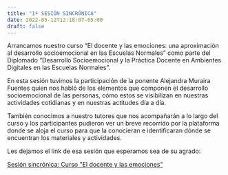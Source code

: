 ```yaml
---
title: "1ª SESIÓN SINCRÓNICA"
date: 2022-05-12T12:18:07-05:00
draft: false
---
```


Arrancamos nuestro curso “El docente y las emociones: una aproximación al desarrollo socioemocional en las Escuelas Normales” como parte del Diplomado “Desarrollo Socioemocional y la Práctica Docente  en Ambientes Digitales en las Escuelas Normales”.

En esta sesión tuvimos la participación de la ponente Alejandra Muraira Fuentes quien nos habló de los elementos que componen el desarrollo socioemocional de las personas, cómo estos se visibilizan en nuestras actividades cotidianas y en nuestras actitudes día a día. 

También conocimos a nuestro tutores que nos acompañarán a lo largo del curso y los participantes pudieron ver un breve recorrido por la plataforma donde se aloja el curso para que la conocieran e identificaran dónde se encuentran los materiales y actividades.

Les dejamos el link de esa sesión que esperamos sea de su agrado:

[Sesión sincrónica: Curso "El docente y las emociones"](https://youtu.be/hanDVqfmOn4)